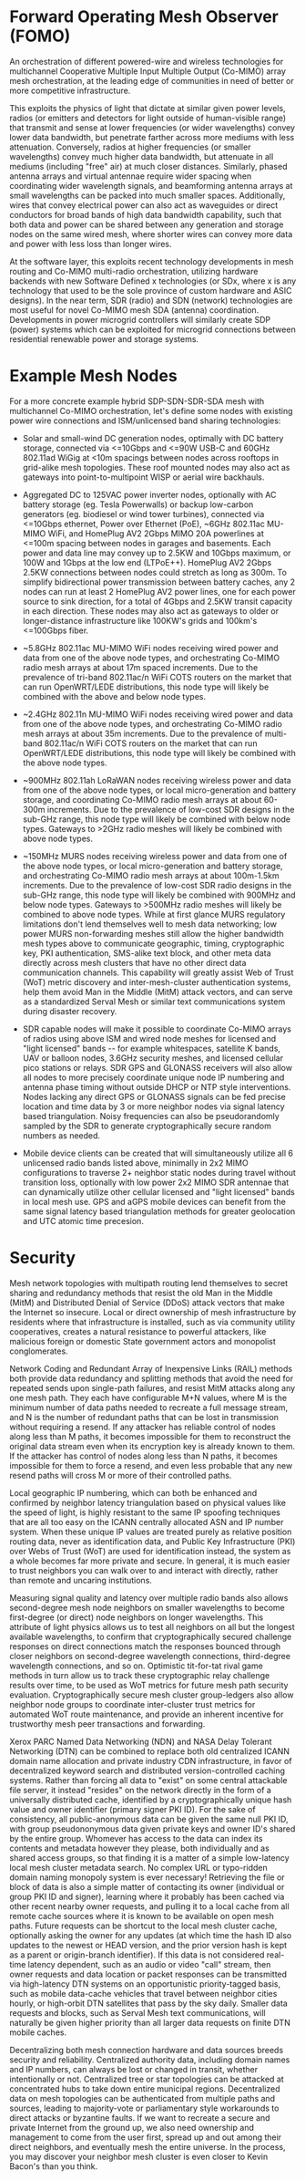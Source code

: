 # Forward Operating Mesh Observer (FOMO)

An orchestration of different powered-wire and wireless technologies for multichannel Cooperative Multiple Input Multiple Output (Co-MIMO) array mesh orchestration, at the leading edge of communities in need of better or more competitive infrastructure. 

This exploits the physics of light that dictate at similar given power levels, radios (or emitters and detectors for light outside of human-visible range) that transmit and sense at lower frequencies (or wider wavelengths) convey lower data bandwidth, but penetrate farther across more mediums with less attenuation. Conversely, radios at higher frequencies (or smaller wavelengths) convey much higher data bandwidth, but attenuate in all mediums (including "free" air) at much closer distances. Similarly, phased antenna arrays and virtual antennae require wider spacing when coordinating wider wavelength signals, and beamforming antenna arrays at small wavelengths can be packed into much smaller spaces. Additionally, wires that convey electrical power can also act as waveguides or direct conductors for broad bands of high data bandwidth capability, such that both data and power can be shared between any generation and storage nodes on the same wired mesh, where shorter wires can convey more data and power with less loss than longer wires.

At the software layer, this exploits recent technology developments in mesh routing and Co-MIMO multi-radio orchestration, utilizing hardware backends with new Software Defined x technologies (or SDx, where x is any technology that used to be the sole province of custom hardware and ASIC designs). In the near term, SDR (radio) and SDN (network) technologies are most useful for novel Co-MIMO mesh SDA (antenna) coordination. Developments in power microgrid controllers will similarly create SDP (power) systems which can be exploited for microgrid connections between residential renewable power and storage systems.


# Example Mesh Nodes
For a more concrete example hybrid SDP-SDN-SDR-SDA mesh with multichannel Co-MIMO orchestration, let's define some nodes with existing power wire connections and ISM/unlicensed band sharing technologies:

* Solar and small-wind DC generation nodes, optimally with DC battery storage, connected via <=10Gbps and <=90W USB-C and 60GHz 802.11ad WiGig at <10m spacings between nodes across rooftops in grid-alike mesh topologies. These roof mounted nodes may also act as gateways into point-to-multipoint WISP or aerial wire backhauls.

* Aggregated DC to 125VAC power inverter nodes, optionally with AC battery storage (eg. Tesla Powerwalls) or backup low-carbon generators (eg. biodiesel or wind tower turbines), connected via <=10Gbps ethernet, Power over Ethernet (PoE), ~6GHz 802.11ac MU-MIMO WiFi, and HomePlug AV2 2Gbps MIMO 20A powerlines at <=100m spacing between nodes in garages and basements. Each power and data line may convey up to 2.5KW and 10Gbps maximum, or 100W and 1Gbps at the low end (LTPoE++). HomePlug AV2 2Gbps 2.5KW connections between nodes could stretch as long as 300m. To simplify bidirectional power transmission between battery caches, any 2 nodes can run at least 2 HomePlug AV2 power lines, one for each power source to sink direction, for a total of 4Gbps and 2.5KW transit capacity in each direction. These nodes may also act as gateways to older or longer-distance infrastructure like 100KW's grids and 100km's <=100Gbps fiber.

* ~5.8GHz 802.11ac MU-MIMO WiFi nodes receiving wired power and data from one of the above node types, and orchestrating Co-MIMO radio mesh arrays at about 17m spaced increments. Due to the prevalence of tri-band 802.11ac/n WiFi COTS routers on the market that can run OpenWRT/LEDE distributions, this node type will likely be combined with the above and below node types.

* ~2.4GHz 802.11n MU-MIMO WiFi nodes receiving wired power and data from one of the above node types, and orchestrating Co-MIMO radio mesh arrays at about 35m increments. Due to the prevalence of multi-band 802.11ac/n WiFi COTS routers on the market that can run OpenWRT/LEDE distributions, this node type will likely be combined with the above node types.

* ~900MHz 802.11ah LoRaWAN nodes receiving wireless power and data from one of the above node types, or local micro-generation and battery storage, and coordinating Co-MIMO radio mesh arrays at about 60-300m increments. Due to the prevalence of low-cost SDR designs in the sub-GHz range, this node type will likely be combined with below node types. Gateways to >2GHz radio meshes will likely be combined with above node types.

* ~150MHz MURS nodes receiving wireless power and data from one of the above node types, or local micro-generation and battery storage, and orchestrating Co-MIMO radio mesh arrays at about 100m-1.5km increments. Due to the prevalence of low-cost SDR radio designs in the sub-GHz range, this node type will likely be combined with 900MHz and below node types. Gateways to >500MHz radio meshes will likely be combined to above node types. While at first glance MURS regulatory limitations don't lend themselves well to mesh data networking; low power MURS non-forwarding meshes still allow the higher bandwidth mesh types above to communicate geographic, timing, cryptographic key, PKI authentication, SMS-alike text block, and other meta data directly across mesh clusters that have no other direct data communication channels. This capability will greatly assist Web of Trust (WoT) metric discovery and inter-mesh-cluster authentication systems, help them avoid Man in the Middle (MitM) attack vectors, and can serve as a standardized Serval Mesh or similar text communications system during disaster recovery.

* SDR capable nodes will make it possible to coordinate Co-MIMO arrays of radios using above ISM and wired node meshes for licensed and "light licensed" bands -- for example whitespaces, satellite K bands, UAV or balloon nodes, 3.6GHz security meshes, and licensed cellular pico stations or relays. SDR GPS and GLONASS receivers will also allow all nodes to more precisely coordinate unique node IP numbering and antenna phase timing without outside DHCP or NTP style interventions. Nodes lacking any direct GPS or GLONASS signals can be fed precise location and time data by 3 or more neighbor nodes via signal latency based triangulation. Noisy frequencies can also be pseudorandomly sampled by the SDR to generate cryptographically secure random numbers as needed.

* Mobile device clients can be created that will simultaneously utilize all 6 unlicensed radio bands listed above, minimally in 2x2 MIMO configurations to traverse 2+ neighbor static nodes during travel without transition loss, optionally with low power 2x2 MIMO SDR antennae that can dynamically utilize other cellular licensed and "light licensed" bands in local mesh use. GPS and aGPS mobile devices can benefit from the same signal latency based triangulation methods for greater geolocation and UTC atomic time precesion. 


# Security

Mesh network topologies with multipath routing lend themselves to secret sharing and redundancy methods that resist the old Man in the Middle (MitM) and Distributed Denial of Service (DDoS) attack vectors that make the Internet so insecure. Local or direct ownership of mesh infrastructure by residents where that infrastructure is installed, such as via community utility cooperatives, creates a natural resistance to powerful attackers, like malicious foreign or domestic State government actors and monopolist conglomerates. 

Network Coding and Redundant Array of Inexpensive Links (RAIL) methods both provide data redundancy and splitting methods that avoid the need for repeated sends upon single-path failures, and resist MitM attacks along any one mesh path. They each have configurable M+N values, where M is the minimum number of data paths needed to recreate a full message stream, and N is the number of redundant paths that can be lost in transmission without requiring a resend. If any attacker has reliable control of nodes along less than M paths, it becomes impossible for them to reconstruct the original data stream even when its encryption key is already known to them. If the attacker has control of nodes along less than N paths, it becomes impossible for them to force a resend, and even less probable that any new resend paths will cross M or more of their controlled paths.

Local geographic IP numbering, which can both be enhanced and confirmed by neighbor latency triangulation based on physical values like the speed of light, is highly resistant to the same IP spoofing techniques that are all too easy on the ICANN centrally allocated ASN and IP number system. When these unique IP values are treated purely as relative position routing data, never as identification data, and Public Key Infrastructure (PKI) over Webs of Trust (WoT) are used for identification instead, the system as a whole becomes far more private and secure. In general, it is much easier to trust neighbors you can walk over to and interact with directly, rather than remote and uncaring institutions.

Measuring signal quality and latency over multiple radio bands also allows second-degree mesh node neighbors on smaller wavelengths to become first-degree (or direct) node neighbors on longer wavelengths. This attribute of light physics allows us to test all neighbors on all but the longest available wavelengths, to confirm that cryptographically secured challenge responses on direct connections match the responses bounced through closer neighbors on second-degree wavelength connections, third-degree wavelength connections, and so on. Optimistic tit-for-tat rival game methods in turn allow us to track these cryptographic relay challenge results over time, to be used as WoT metrics for future mesh path security evaluation. Cryptographically secure mesh cluster group-ledgers also allow neighbor node groups to coordinate inter-cluster trust metrics for automated WoT route maintenance, and provide an inherent incentive for trustworthy mesh peer transactions and forwarding.

Xerox PARC Named Data Networking (NDN) and NASA Delay Tolerant Networking (DTN) can be combined to replace both old centralized ICANN domain name allocation and private industry CDN infrastructure, in favor of decentralized keyword search and distributed version-controlled caching systems. Rather than forcing all data to "exist" on some central attackable file server, it instead "resides" on the network directly in the form of a universally distributed cache, identified by a cryptographically unique hash value and owner identifier (primary signer PKI ID). For the sake of consistency, all public-anonymous data can be given the same null PKI ID, with group pseudononymous data given private keys and owner ID's shared by the entire group. Whomever has access to the data can index its contents and metadata however they please, both individually and as shared access groups, so that finding it is a matter of a simple low-latency local mesh cluster metadata search. No complex URL or typo-ridden domain naming monopoly system is ever necessary! Retrieving the file or block of data is also a simple matter of contacting its owner (individual or group PKI ID and signer), learning where it probably has been cached via other recent nearby owner requests, and pulling it to a local cache from all remote cache sources where it is known to be available on open mesh paths. Future requests can be shortcut to the local mesh cluster cache, optionally asking the owner for any updates (at which time the hash ID also updates to the newest or HEAD version, and the prior version hash is kept as a parent or origin-branch identifier). If this data is not considered real-time latency dependent, such as an audio or video "call" stream, then owner requests and data location or packet responses can be transmitted via high-latency DTN systems on an opportunistic priority-tagged basis, such as mobile data-cache vehicles that travel between neighbor cities hourly, or high-orbit DTN satellites that pass by the sky daily. Smaller data requests and blocks, such as Serval Mesh text communications, will naturally be given higher priority than all larger data requests on finite DTN mobile caches.

Decentralizing both mesh connection hardware and data sources breeds security and reliability. Centralized authority data, including domain names and IP numbers, can always be lost or changed in transit, whether intentionally or not. Centralized tree or star topologies can be attacked at concentrated hubs to take down entire municipal regions. Decentralized data on mesh topologies can be authenticated from multiple paths and sources, leading to majority-vote or parliamentary style workarounds to direct attacks or byzantine faults. If we want to recreate a secure and private Internet from the ground up, we also need ownership and management to come from the user first, spread up and out among their direct neighbors, and eventually mesh the entire universe. In the process, you may discover your neighbor mesh cluster is even closer to Kevin Bacon's than you think.
